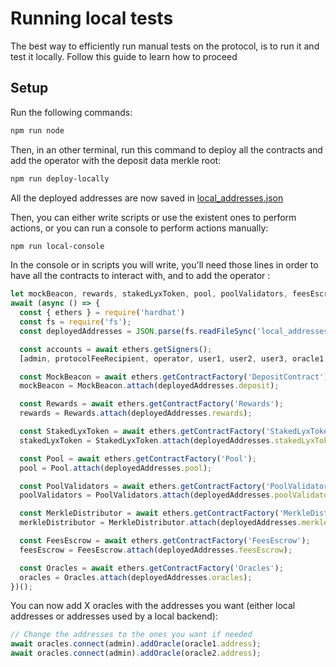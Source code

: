 # Running local tests 

The best way to efficiently run manual tests on the protocol, is to run it and test it locally.
Follow this guide to learn how to proceed

## Setup

Run the following commands:
  
```bash
npm run node
```

Then, in an other terminal, run this command to deploy all the contracts 
and add the operator with the deposit data merkle root:
```bash
npm run deploy-locally
```

All the deployed addresses are now saved in [local_addresses.json](../local_addresses.json)

Then, you can either write scripts or use the existent ones to perform actions, 
or you can run a console to perform actions manually:
```bash
npm run local-console
```

In the console or in scripts you will write, you'll need those lines 
in order to have all the contracts to interact with, and to add the operator  :

```js
let mockBeacon, rewards, stakedLyxToken, pool, poolValidators, feesEscrow, merkleDistributor, oracles, operator, admin, protocolFeeRecipient, operator, user1, user2, user3, oracle1, oracle2;
await (async () => {
  const { ethers } = require('hardhat')
  const fs = require('fs');
  const deployedAddresses = JSON.parse(fs.readFileSync('local_addresses.json', 'utf8'));

  const accounts = await ethers.getSigners();
  [admin, protocolFeeRecipient, operator, user1, user2, user3, oracle1, oracle2] = accounts;

  const MockBeacon = await ethers.getContractFactory('DepositContract');
  mockBeacon = MockBeacon.attach(deployedAddresses.deposit);

  const Rewards = await ethers.getContractFactory('Rewards');
  rewards = Rewards.attach(deployedAddresses.rewards);

  const StakedLyxToken = await ethers.getContractFactory('StakedLyxToken');
  stakedLyxToken = StakedLyxToken.attach(deployedAddresses.stakedLyxToken);

  const Pool = await ethers.getContractFactory('Pool');
  pool = Pool.attach(deployedAddresses.pool);

  const PoolValidators = await ethers.getContractFactory('PoolValidators');
  poolValidators = PoolValidators.attach(deployedAddresses.poolValidators);

  const MerkleDistributor = await ethers.getContractFactory('MerkleDistributor');
  merkleDistributor = MerkleDistributor.attach(deployedAddresses.merkleDistributor);

  const FeesEscrow = await ethers.getContractFactory('FeesEscrow');
  feesEscrow = FeesEscrow.attach(deployedAddresses.feesEscrow);

  const Oracles = await ethers.getContractFactory('Oracles');
  oracles = Oracles.attach(deployedAddresses.oracles);
})();

```

You can now add X oracles with the addresses you want 
(either local addresses or addresses used by a local backend):
```js
// Change the addresses to the ones you want if needed
await oracles.connect(admin).addOracle(oracle1.address);
await oracles.connect(admin).addOracle(oracle2.address);
```

